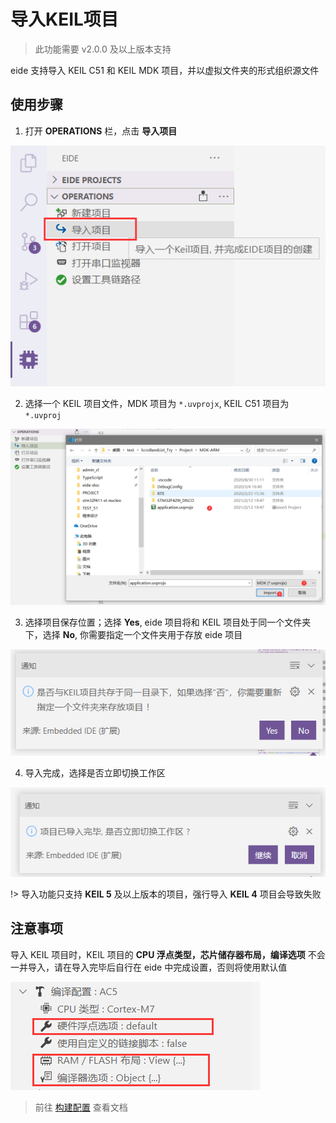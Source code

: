 # 导入KEIL项目

> 此功能需要 v2.0.0 及以上版本支持

eide 支持导入 KEIL C51 和 KEIL MDK 项目，并以虚拟文件夹的形式组织源文件

## 使用步骤

1. 打开 **OPERATIONS** 栏，点击 **导入项目**

  ![import btn](../img/import_prj_btn.png)

2. 选择一个 KEIL 项目文件，MDK 项目为 `*.uvprojx`, KEIL C51 项目为 `*.uvproj`

  ![select keil file](../img/import_sel_file.png)

3. 选择项目保存位置；选择 **Yes**, eide 项目将和 KEIL 项目处于同一个文件夹下，选择 **No**, 你需要指定一个文件夹用于存放 eide 项目

  ![select save folder](../img/import_sel_save_path.png)

4. 导入完成，选择是否立即切换工作区

  ![switch workspace](../img/import_done.png)

!> 导入功能只支持 **KEIL 5** 及以上版本的项目，强行导入 **KEIL 4** 项目会导致失败

## 注意事项

导入 KEIL 项目时，KEIL 项目的 **CPU 浮点类型，芯片储存器布局，编译选项** 不会一并导入，请在导入完毕后自行在 eide 中完成设置，否则将使用默认值

![project compiler config](../img/prj_cmp_conf.png)

> 前往 [构建配置](zh-cn/toolchain_and_builder?id=编译配置) 查看文档
